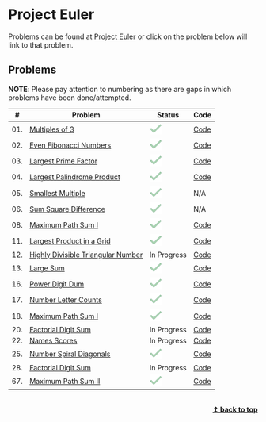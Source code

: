<a id="top"></a>

# Project Euler

Problems can be found at [Project Euler](https://projecteuler.net) or click on the problem below will link to that problem.

## Problems

**NOTE**: Please pay attention to numbering as there are gaps in which problems have been done/attempted.

| #   | Problem                                                                   | Status                                          | Code                                                      |
| --- | ------------------------------------------------------------------------- | ----------------------------------------------- | --------------------------------------------------------- |
| 01. | [Multiples of 3](https://projecteuler.net/problem=1)                      | ![ALT Complete](assets/icons8_checkmark_25.png) | [Code](problems/pe_01_Multiplesof3and5.py)                |
| 02. | [Even Fibonacci Numbers](https://projecteuler.net/problem=2)              | ![ALT Complete](assets/icons8_checkmark_25.png) | [Code](problems/pe_02_EvenFibonaccinumbers.py)            |
| 03. | [Largest Prime Factor](https://projecteuler.net/problem=3)                | ![ALT Complete](assets/icons8_checkmark_25.png) | [Code](problems/pe_03_Largestprimefactor.py)              |
| 04. | [Largest Palindrome Product](https://projecteuler.net/problem=4)          | ![ALT Complete](assets/icons8_checkmark_25.png) | [Code](problems/pe_04_Largestpalindromeproduct.py)        |
| 05. | [Smallest Multiple](https://projecteuler.net/problem=5)                   | ![ALT Complete](assets/icons8_checkmark_25.png) | N/A                                                       |
| 06. | [Sum Square Difference](https://projecteuler.net/problem=6)               | ![ALT Complete](assets/icons8_checkmark_25.png) | N/A                                                       |
| 08. | [Maximum Path Sum I](https://projecteuler.net/problem=8)                  | ![ALT Complete](assets/icons8_checkmark_25.png) | [Code](problems/pe_08_largestproductinaseries.py)         |
| 11. | [Largest Product in a Grid](https://projecteuler.net/problem=11)          | ![ALT Complete](assets/icons8_checkmark_25.png) | [Code](pe_11_largestprodofgrid.py)                        |
| 12. | [Highly Divisible Triangular Number](https://projecteuler.net/problem=12) | In Progress                                     | [Code](problems/pe_12_highlydivisibletriangularnumber.py) |
| 13. | [Large Sum](https://projecteuler.net/problem=13)                          | ![ALT Complete](assets/icons8_checkmark_25.png) | [Code](problems/pe_13_largesum.py)                        |
| 16. | [Power Digit Dum](https://projecteuler.net/problem=16)                    | ![ALT Complete](assets/icons8_checkmark_25.png) | [Code](problems/pe_16_powerdigitsum.py)                   |
| 17. | [Number Letter Counts](https://projecteuler.net/problem=17)               | ![ALT Complete](assets/icons8_checkmark_25.png) | [Code](problems/pe_17_numberlettercounts.py)              |
| 18. | [Maximum Path Sum I](https://projecteuler.net/problem=18)                 | ![ALT Complete](assets/icons8_checkmark_25.png) | [Code](problems/pe_18_maxpathsum.py)                      |
| 20. | [Factorial Digit Sum](https://projecteuler.net/problem=20)                | In Progress                                     | [Code](problems/pe_20_factorialdigitsum.py)               |
| 22. | [Names Scores](https://projecteuler.net/problem=22)                       | In Progress                                     | [Code](problems/pe_22_namesscore.py)                      |
| 25. | [Number Spiral Diagonals](https://projecteuler.net/problem=25)            | ![ALT Complete](assets/icons8_checkmark_25.png) | [Code](problems/pe_25_fibtothousanddigits.py)             |
| 28. | [Factorial Digit Sum](https://projecteuler.net/problem=28)                | In Progress                                     | [Code](problems/pe_28_numberspiraldiagonals.py)           |
| 67. | [Maximum Path Sum II](https://projecteuler.net/problem=67)                | ![ALT Complete](assets/icons8_checkmark_25.png) | [Code](problems/pe_67_Maximumpathsumii.py)                |

<br>
<div align="right">
    <b><a href="#top">↥ back to top</a></b>
</div>
<br>
